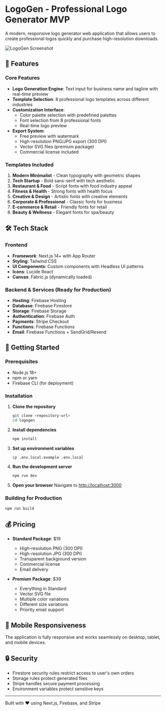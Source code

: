 # LogoGen - Professional Logo Generator MVP

A modern, responsive logo generator web application that allows users to create professional logos quickly and purchase high-resolution downloads.

![LogoGen Screenshot](https://github.com/user-attachments/assets/9aba124c-9246-4e0a-8f9d-bf80f03c5808)

## 🚀 Features

### Core Features
- **Logo Generation Engine**: Text input for business name and tagline with real-time preview
- **Template Selection**: 8 professional logo templates across different industries
- **Customization Interface**: 
  - Color palette selection with predefined palettes
  - Font selection from 8 professional fonts
  - Real-time logo preview
- **Export System**: 
  - Free preview with watermark
  - High-resolution PNG/JPG export (300 DPI)
  - Vector SVG files (premium package)
  - Commercial license included

### Templates Included
1. **Modern Minimalist** - Clean typography with geometric shapes
2. **Tech Startup** - Bold sans-serif with tech aesthetic
3. **Restaurant & Food** - Script fonts with food industry appeal
4. **Fitness & Health** - Strong fonts with health focus
5. **Creative & Design** - Artistic fonts with creative elements
6. **Corporate & Professional** - Classic fonts for business
7. **E-commerce & Retail** - Friendly fonts for retail
8. **Beauty & Wellness** - Elegant fonts for spa/beauty

## 🛠 Tech Stack

### Frontend
- **Framework**: Next.js 14+ with App Router
- **Styling**: Tailwind CSS
- **UI Components**: Custom components with Headless UI patterns
- **Icons**: Lucide React
- **Canvas**: Fabric.js (dynamically loaded)

### Backend & Services (Ready for Production)
- **Hosting**: Firebase Hosting
- **Database**: Firebase Firestore
- **Storage**: Firebase Storage
- **Authentication**: Firebase Auth
- **Payments**: Stripe Checkout
- **Functions**: Firebase Functions
- **Email**: Firebase Functions + SendGrid/Resend

## 🚀 Getting Started

### Prerequisites
- Node.js 18+
- npm or yarn
- Firebase CLI (for deployment)

### Installation

1. **Clone the repository**
   ```bash
   git clone <repository-url>
   cd logogen
   ```

2. **Install dependencies**
   ```bash
   npm install
   ```

3. **Set up environment variables**
   ```bash
   cp .env.local.example .env.local
   ```

4. **Run the development server**
   ```bash
   npm run dev
   ```

5. **Open your browser**
   Navigate to [http://localhost:3000](http://localhost:3000)

### Building for Production

```bash
npm run build
```

## 💰 Pricing

- **Standard Package**: $19
  - High-resolution PNG (300 DPI)
  - High-resolution JPG (300 DPI)
  - Transparent background version
  - Commercial license
  - Email delivery

- **Premium Package**: $39
  - Everything in Standard
  - Vector SVG file
  - Multiple color variations
  - Different size variations
  - Priority email support

## 📱 Mobile Responsiveness

The application is fully responsive and works seamlessly on desktop, tablet, and mobile devices.

## 🔒 Security

- Firestore security rules restrict access to user's own orders
- Storage rules protect generated files
- Stripe handles secure payment processing
- Environment variables protect sensitive keys

---

Built with ❤️ using Next.js, Firebase, and Stripe
